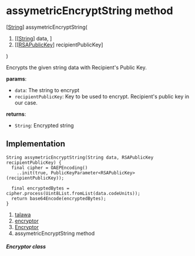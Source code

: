 
<div>

# assymetricEncryptString method

</div>


[[String](https://api.flutter.dev/flutter/dart-core/String-class.html)]
assymetricEncryptString(

1.  [[[String](https://api.flutter.dev/flutter/dart-core/String-class.md)]
    data, ]
2.  [[[RSAPublicKey](https://pub.dev/documentation/pointycastle/3.9.1/pointycastle/RSAPublicKey-class.html)]
    recipientPublicKey]

)



Encrypts the given string data with Recipient\'s Public Key.

**params**:

-   `data`: The string to encrypt
-   `recipientPublicKey`: Key to be used to encrypt. Recipient\'s public
    key in our case.

**returns**:

-   `String`: Encrypted string



## Implementation

``` language-dart
String assymetricEncryptString(String data, RSAPublicKey recipientPublicKey) {
  final cipher = OAEPEncoding()
    ..init(true, PublicKeyParameter<RSAPublicKey>(recipientPublicKey));

  final encryptedBytes = cipher.process(Uint8List.fromList(data.codeUnits));
  return base64Encode(encryptedBytes);
}
```







1.  [talawa](../../index.md)
2.  [encryptor](../../utils_encryptor/)
3.  [Encryptor](../../utils_encryptor/Encryptor-class.md)
4.  assymetricEncryptString method

##### Encryptor class







